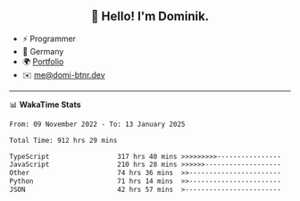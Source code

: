 <h2 align="center">👋 Hello! I'm Dominik.</h2>

- ⚡ Programmer
- 📍 Germany
- 🌍 [Portfolio](https://domi-btnr.dev)
- ✉️ [me@domi-btnr.dev](mailto://me@domi-btnr.dev)

---
📊 **WakaTime Stats**
<!--START_SECTION:waka-->

```txt
From: 09 November 2022 - To: 13 January 2025

Total Time: 912 hrs 29 mins

TypeScript                 317 hrs 40 mins >>>>>>>>>----------------   34.81 %
JavaScript                 210 hrs 28 mins >>>>>>-------------------   23.07 %
Other                      74 hrs 36 mins  >>-----------------------   08.18 %
Python                     71 hrs 14 mins  >>-----------------------   07.81 %
JSON                       42 hrs 57 mins  >------------------------   04.71 %
```

<!--END_SECTION:waka-->
